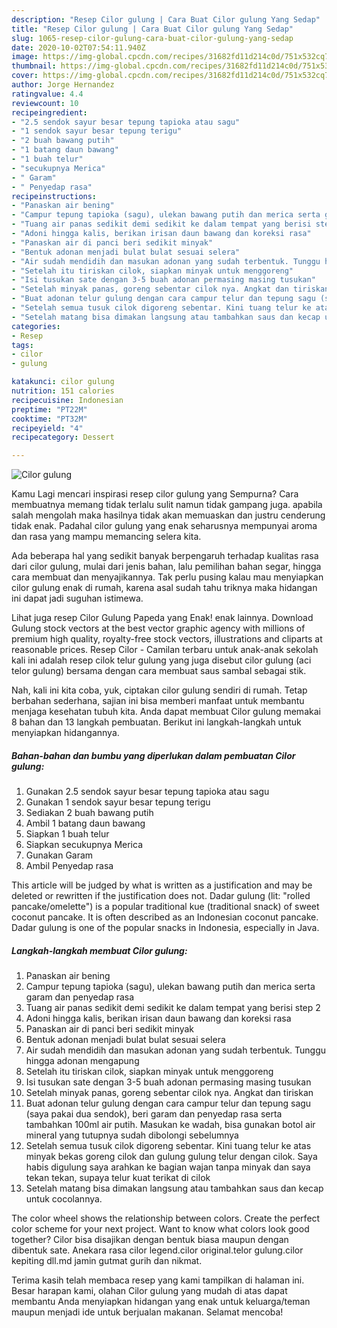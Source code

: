 ```yaml
---
description: "Resep Cilor gulung | Cara Buat Cilor gulung Yang Sedap"
title: "Resep Cilor gulung | Cara Buat Cilor gulung Yang Sedap"
slug: 1065-resep-cilor-gulung-cara-buat-cilor-gulung-yang-sedap
date: 2020-10-02T07:54:11.940Z
image: https://img-global.cpcdn.com/recipes/31682fd11d214c0d/751x532cq70/cilor-gulung-foto-resep-utama.jpg
thumbnail: https://img-global.cpcdn.com/recipes/31682fd11d214c0d/751x532cq70/cilor-gulung-foto-resep-utama.jpg
cover: https://img-global.cpcdn.com/recipes/31682fd11d214c0d/751x532cq70/cilor-gulung-foto-resep-utama.jpg
author: Jorge Hernandez
ratingvalue: 4.4
reviewcount: 10
recipeingredient:
- "2.5 sendok sayur besar tepung tapioka atau sagu"
- "1 sendok sayur besar tepung terigu"
- "2 buah bawang putih"
- "1 batang daun bawang"
- "1 buah telur"
- "secukupnya Merica"
- " Garam"
- " Penyedap rasa"
recipeinstructions:
- "Panaskan air bening"
- "Campur tepung tapioka (sagu), ulekan bawang putih dan merica serta garam dan penyedap rasa"
- "Tuang air panas sedikit demi sedikit ke dalam tempat yang berisi step 2"
- "Adoni hingga kalis, berikan irisan daun bawang dan koreksi rasa"
- "Panaskan air di panci beri sedikit minyak"
- "Bentuk adonan menjadi bulat bulat sesuai selera"
- "Air sudah mendidih dan masukan adonan yang sudah terbentuk. Tunggu hingga adonan mengapung"
- "Setelah itu tiriskan cilok, siapkan minyak untuk menggoreng"
- "Isi tusukan sate dengan 3-5 buah adonan permasing masing tusukan"
- "Setelah minyak panas, goreng sebentar cilok nya. Angkat dan tiriskan"
- "Buat adonan telur gulung dengan cara campur telur dan tepung sagu (saya pakai dua sendok), beri garam dan penyedap rasa serta tambahkan 100ml air putih. Masukan ke wadah, bisa gunakan botol air mineral yang tutupnya sudah dibolongi sebelumnya"
- "Setelah semua tusuk cilok digoreng sebentar. Kini tuang telur ke atas minyak bekas goreng cilok dan gulung gulung telur dengan cilok. Saya habis digulung saya arahkan ke bagian wajan tanpa minyak dan saya tekan tekan, supaya telur kuat terikat di cilok"
- "Setelah matang bisa dimakan langsung atau tambahkan saus dan kecap untuk cocolannya."
categories:
- Resep
tags:
- cilor
- gulung

katakunci: cilor gulung 
nutrition: 151 calories
recipecuisine: Indonesian
preptime: "PT22M"
cooktime: "PT32M"
recipeyield: "4"
recipecategory: Dessert

---
```



![Cilor gulung](https://img-global.cpcdn.com/recipes/31682fd11d214c0d/751x532cq70/cilor-gulung-foto-resep-utama.jpg)

Kamu Lagi mencari inspirasi resep cilor gulung yang Sempurna? Cara membuatnya memang tidak terlalu sulit namun tidak gampang juga. apabila salah mengolah maka hasilnya tidak akan memuaskan dan justru cenderung tidak enak. Padahal cilor gulung yang enak seharusnya mempunyai aroma dan rasa yang mampu memancing selera kita.

Ada beberapa hal yang sedikit banyak berpengaruh terhadap kualitas rasa dari cilor gulung, mulai dari jenis bahan, lalu pemilihan bahan segar, hingga cara membuat dan menyajikannya. Tak perlu pusing kalau mau menyiapkan cilor gulung enak di rumah, karena asal sudah tahu triknya maka hidangan ini dapat jadi suguhan istimewa.

Lihat juga resep Cilor Gulung Papeda yang Enak! enak lainnya. Download Gulung stock vectors at the best vector graphic agency with millions of premium high quality, royalty-free stock vectors, illustrations and cliparts at reasonable prices. Resep Cilor - Camilan terbaru untuk anak-anak sekolah kali ini adalah resep cilok telur gulung yang juga disebut cilor gulung (aci telor gulung) bersama dengan cara membuat saus sambal sebagai stik.


Nah, kali ini kita coba, yuk, ciptakan cilor gulung sendiri di rumah. Tetap berbahan sederhana, sajian ini bisa memberi manfaat untuk membantu menjaga kesehatan tubuh kita. Anda dapat membuat Cilor gulung memakai 8 bahan dan 13 langkah pembuatan. Berikut ini langkah-langkah untuk menyiapkan hidangannya.

<!--inarticleads1-->

##### Bahan-bahan dan bumbu yang diperlukan dalam pembuatan Cilor gulung:

1. Gunakan 2.5 sendok sayur besar tepung tapioka atau sagu
1. Gunakan 1 sendok sayur besar tepung terigu
1. Sediakan 2 buah bawang putih
1. Ambil 1 batang daun bawang
1. Siapkan 1 buah telur
1. Siapkan secukupnya Merica
1. Gunakan  Garam
1. Ambil  Penyedap rasa


This article will be judged by what is written as a justification and may be deleted or rewritten if the justification does not. Dadar gulung (lit: &#34;rolled pancake/omelette&#34;) is a popular traditional kue (traditional snack) of sweet coconut pancake. It is often described as an Indonesian coconut pancake. Dadar gulung is one of the popular snacks in Indonesia, especially in Java. 

<!--inarticleads2-->

##### Langkah-langkah membuat Cilor gulung:

1. Panaskan air bening
1. Campur tepung tapioka (sagu), ulekan bawang putih dan merica serta garam dan penyedap rasa
1. Tuang air panas sedikit demi sedikit ke dalam tempat yang berisi step 2
1. Adoni hingga kalis, berikan irisan daun bawang dan koreksi rasa
1. Panaskan air di panci beri sedikit minyak
1. Bentuk adonan menjadi bulat bulat sesuai selera
1. Air sudah mendidih dan masukan adonan yang sudah terbentuk. Tunggu hingga adonan mengapung
1. Setelah itu tiriskan cilok, siapkan minyak untuk menggoreng
1. Isi tusukan sate dengan 3-5 buah adonan permasing masing tusukan
1. Setelah minyak panas, goreng sebentar cilok nya. Angkat dan tiriskan
1. Buat adonan telur gulung dengan cara campur telur dan tepung sagu (saya pakai dua sendok), beri garam dan penyedap rasa serta tambahkan 100ml air putih. Masukan ke wadah, bisa gunakan botol air mineral yang tutupnya sudah dibolongi sebelumnya
1. Setelah semua tusuk cilok digoreng sebentar. Kini tuang telur ke atas minyak bekas goreng cilok dan gulung gulung telur dengan cilok. Saya habis digulung saya arahkan ke bagian wajan tanpa minyak dan saya tekan tekan, supaya telur kuat terikat di cilok
1. Setelah matang bisa dimakan langsung atau tambahkan saus dan kecap untuk cocolannya.


The color wheel shows the relationship between colors. Create the perfect color scheme for your next project. Want to know what colors look good together? Cilor bisa disajikan dengan bentuk biasa maupun dengan dibentuk sate. Anekara rasa cilor legend.cilor original.telor gulung.cilor kepiting dll.md jamin gutmat gurih dan nikmat. 

Terima kasih telah membaca resep yang kami tampilkan di halaman ini. Besar harapan kami, olahan Cilor gulung yang mudah di atas dapat membantu Anda menyiapkan hidangan yang enak untuk keluarga/teman maupun menjadi ide untuk berjualan makanan. Selamat mencoba!
